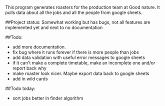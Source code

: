 This program generates roasters for the production team at Good nature. 
It pulls data about all the jobs and all the people from google sheets.

##Project status: 
Somewhat working but has bugs, not all features are implemented yet and next to no documentation


##Todo:
- add more documentation.
- fix bug where it runs forever if there is more people than jobs
- add data validation with useful error messages to google sheets
- if it can't make a complete timetable, make an incomplete one and/or report back why
- make roaster look nicer. Maybe export data back to google sheets
- add in wild cards

##Todo today:
- sort jobs better in finder algorithm